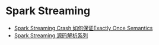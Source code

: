 # Spark Streaming
- [Spark Streaming Crash 如何保证Exactly Once Semantics](http://www.jianshu.com/p/885505daab29?utm_campaign=hugo&utm_medium=reader_share&utm_content=note)
- [Spark Streaming 源码解析系列](https://github.com/proflin/CoolplaySpark/tree/master/Spark%20Streaming%20%E6%BA%90%E7%A0%81%E8%A7%A3%E6%9E%90%E7%B3%BB%E5%88%97)
